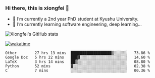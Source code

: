 ### Hi there, this is xiongfei 👋


- 🔭 I’m currently a 2nd year PhD student at Kyushu University.
- 🌱 I’m currently learning software engineering, deep learning...

<!--
**Toma62299781/Toma62299781** is a ✨ _special_ ✨ repository because its `README.md` (this file) appears on your GitHub profile.
Here are some ideas to get you started:
-->

![Xiongfei's GitHub stats](https://github-readme-stats.vercel.app/api?username=Toma62299781)


[![wakatime](https://wakatime.com/badge/user/9e8d5516-d162-43e7-9563-87295d455a71.svg)](https://wakatime.com/@9e8d5516-d162-43e7-9563-87295d455a71)

<!--START_SECTION:waka-->
```text
Other        27 hrs 13 mins  ██████████████████▒░░░░░░   73.86 % 
Google Doc   5 hrs 22 mins   ███▓░░░░░░░░░░░░░░░░░░░░░   14.60 % 
LaTeX        3 hrs 14 mins   ██▒░░░░░░░░░░░░░░░░░░░░░░   08.80 % 
Python       52 mins         ▓░░░░░░░░░░░░░░░░░░░░░░░░   02.38 % 
C            7 mins          ░░░░░░░░░░░░░░░░░░░░░░░░░   00.36 % 
```
<!--END_SECTION:waka-->

